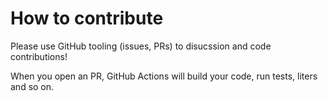 # How to contribute
Please use GitHub tooling (issues, PRs) to disucssion and code contributions!

When you open an PR, GitHub Actions will build your code, run tests, liters and so on.
